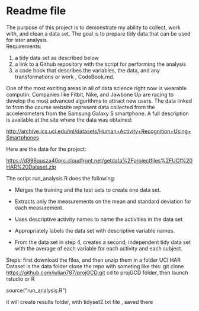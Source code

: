 # Readme file
The purpose of this project is to demonstrate my ability to collect, work with, and clean a data set. 
The goal is to prepare tidy data that can be used for later analysis.  
Requirements:
 1) a tidy data set as described below
 2) a link to a Github repository with the script for performing the analysis
 3) a code book that describes the variables, the data, and any transformations or work , CodeBook.md. 

One of the most exciting areas in all of data science right now is wearable computin.
Companies like Fitbit, Nike, and Jawbone Up are racing to develop the most advanced algorithms to attract new users. The data linked to from the course website represent data collected from the accelerometers from the Samsung Galaxy S smartphone. A full description is available at the site where the data was obtained:

http://archive.ics.uci.edu/ml/datasets/Human+Activity+Recognition+Using+Smartphones

Here are the data for the project:

https://d396qusza40orc.cloudfront.net/getdata%2Fprojectfiles%2FUCI%20HAR%20Dataset.zip

The script run_analysis.R does the following: 

 *   Merges the training and the test sets to create one data set.
 *   Extracts only the measurements on the mean and standard deviation for each measurement. 
 *   Uses descriptive activity names to name the activities in the data set
 *   Appropriately labels the data set with descriptive variable names. 

 *   From the data set in step 4, creates a second, independent tidy data set with the average of each variable for each activity and each subject.

Steps:
first download the files, and then unzip them in a folder
 UCI HAR Dataset is the data folder
clone the repo with someting like this:
git clone https://github.com/iulian787/projGCD.git
cd to projGCD folder, then launch rstudio or R

source("run_analysis.R")

it will create results folder, with tidyset2.txt file , saved there 


